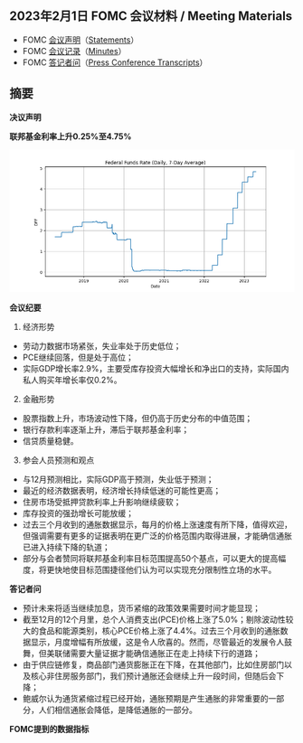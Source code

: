 ## 2023年2月1日  FOMC 会议材料 / Meeting Materials



- FOMC [会议声明](01-会议声明20230201.md)（[Statements](01-Statement20230201.md)）
- FOMC [会议记录](02-会议纪要20230201.md)（[Minutes](02-Minutes20230201.md)）
- FOMC [答记者问](03-答记者问20230201.md)（[Press Conference Transcripts](03-FOMC-press-conference20230201.md)）

## 摘要
**决议声明**

**联邦基金利率上升0.25%至4.75%**

![联邦基金利率 Federal Fund Effective Rate](./example.png)



**会议纪要**

1. 经济形势

*  劳动力数据市场紧张，失业率处于历史低位；
*  PCE继续回落，但是处于高位；
*  实际GDP增长率2.9%，主要受库存投资大幅增长和净出口的支持，实际国内私人购买年增长率仅0.2%。

2. 金融形势

* 股票指数上升，市场波动性下降，但仍高于历史分布的中值范围；
* 银行存款利率逐渐上升，滞后于联邦基金利率；
* 信贷质量稳健。

3. 参会人员预测和观点

* 与12月预测相比，实际GDP高于预测，失业低于预测；
* 最近的经济数据表明，经济增长持续低迷的可能性更高；
* 住房市场受抵押贷款利率上升影响继续疲软；
* 库存投资的强劲增长可能放缓；
* 过去三个月收到的通胀数据显示，每月的价格上涨速度有所下降，值得欢迎，但强调需要有更多的证据表明在更广泛的价格范围内取得进展，才能确信通胀已进入持续下降的轨道；
* 部分与会者赞同将联邦基金利率目标范围提高50个基点，可以更大的提高幅度，将更快地使目标范围捷径他们认为可以实现充分限制性立场的水平。



**答记者问**

*  预计未来将适当继续加息，货币紧缩的政策效果需要时间才能显现；
*  截至12月的12个月里，总个人消费支出(PCE)价格上涨了5.0%；剔除波动性较大的食品和能源类别，核心PCE价格上涨了4.4%。过去三个月收到的通胀数据显示，月度增幅有所放缓，这是令人欣喜的。然而，尽管最近的发展令人鼓舞，但美联储需要大量证据才能确信通胀正在走上持续下行的道路；
*  由于供应链修复，商品部门通货膨胀正在下降，在其他部门，比如住房部门以及核心非住房服务部门，我们预计通胀还会继续上升一段时间，但随后会下降；
*  鲍威尔认为通货紧缩过程已经开始，通胀预期是产生通胀的非常重要的一部分，人们相信通胀会降低，是降低通胀的一部分。



**FOMC提到的数据指标**
